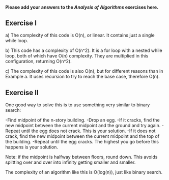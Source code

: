 #### Please add your answers to the ***Analysis of  Algorithms*** exercises here.

## Exercise I

a) The complexity of this code is O(n), or linear. It contains just a single while loop.


b) This code has a complexity of O(n^2). It is a for loop with a nested while loop, both of which have O(n) complexity. They are multiplied in this configuration, returning O(n^2).


c) The complexity of this code is also O(n), but for different reasons than in Example a. It uses recursion to try to reach the base case, therefore O(n).

## Exercise II

One good way to solve this is to use something very similar to binary search:

-Find midpoint of the n-story building.
-Drop an egg.
-If it cracks, find the new midpoint between the current midpoint and the ground and try again.
-Repeat until the egg does not crack. This is your solution.
-If it does not crack, find the new midpoint between the current midpoint and the top of the building.
-Repeat until the egg cracks. The highest you go before this happens is your solution.

Note: if the midpoint is halfway between floors, round down. This avoids splitting over and over into infinity getting smaller and smaller.

The complexity of an algorithm like this is O(log(n)), just like binary search.
